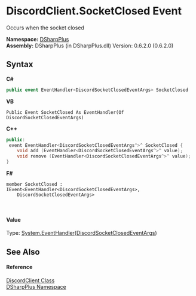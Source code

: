 # DiscordClient.SocketClosed Event
 

Occurs when the socket closed

**Namespace:**&nbsp;<a href="503971eb-de5e-a570-9922-de9500a9b1cc">DSharpPlus</a><br />**Assembly:**&nbsp;DSharpPlus (in DSharpPlus.dll) Version: 0.6.2.0 (0.6.2.0)

## Syntax

**C#**<br />
``` C#
public event EventHandler<DiscordSocketClosedEventArgs> SocketClosed
```

**VB**<br />
``` VB
Public Event SocketClosed As EventHandler(Of DiscordSocketClosedEventArgs)
```

**C++**<br />
``` C++
public:
 event EventHandler<DiscordSocketClosedEventArgs^>^ SocketClosed {
	void add (EventHandler<DiscordSocketClosedEventArgs^>^ value);
	void remove (EventHandler<DiscordSocketClosedEventArgs^>^ value);
}
```

**F#**<br />
``` F#
member SocketClosed : IEvent<EventHandler<DiscordSocketClosedEventArgs>,
    DiscordSocketClosedEventArgs>

```

<br />

#### Value
Type: <a href="http://msdn2.microsoft.com/en-us/library/db0etb8x" target="_blank">System.EventHandler</a>(<a href="b477d84e-a426-a869-0699-ad8fcab5ad72">DiscordSocketClosedEventArgs</a>)

## See Also


#### Reference
<a href="8f8cbf24-03e9-53cc-389f-2ba10a699065">DiscordClient Class</a><br /><a href="503971eb-de5e-a570-9922-de9500a9b1cc">DSharpPlus Namespace</a><br />